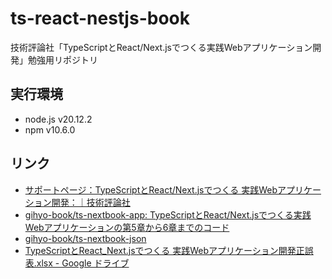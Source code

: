 # ts-react-nestjs-book
技術評論社「TypeScriptとReact/Next.jsでつくる実践Webアプリケーション開発」勉強用リポジトリ

## 実行環境
- node.js v20.12.2
- npm v10.6.0

## リンク
- [サポートページ：TypeScriptとReact/Next.jsでつくる 実践Webアプリケーション開発：｜技術評論社](https://gihyo.jp/book/2022/978-4-297-12916-3/support)
- [gihyo-book/ts-nextbook-app: TypeScriptとReact/Next.jsでつくる実践Webアプリケーションの第5章から6章までのコード](https://github.com/gihyo-book/ts-nextbook-app)
- [gihyo-book/ts-nextbook-json](https://github.com/gihyo-book/ts-nextbook-json)
- [TypeScriptとReact_Next.jsでつくる 実践Webアプリケーション開発正誤表.xlsx - Google ドライブ](https://docs.google.com/spreadsheets/d/e/2PACX-1vQ5DsuAjcbHuC38u3v4-rfnsmDthgSY4wrZiPvYNyAeuTYxLTzGUWiEgCD8vnv--w/pubhtml)
